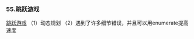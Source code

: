 ### 55.跳跃游戏

[跳跃游戏](https://leetcode-cn.com/problems/jump-game/)
（1）动态规划
（2）遇到了许多细节错误，并且可以用enumerate提高速度

